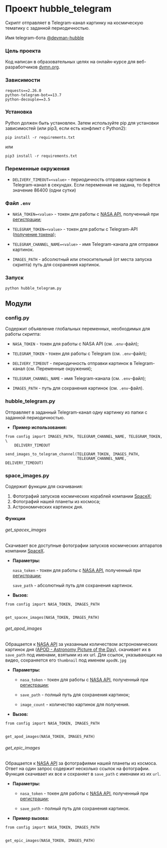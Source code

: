 # Проект hubble_telegram

Скрипт отправляет в Telegram-канал картинку на космическую тематику с 
заданной периодичностью.

Имя telegram-бота [@devman-hubble](https://t.me/spacexhubble_bot)

### Цель проекта
Код написан в образовательных целях на онлайн-курсе для веб-разработчиков 
[dvmn.org](http://dvmn.org).

### Зависимости
```
requests==2.26.0
python-telegram-bot==13.7
python-decouple==3.5
```
### Установка
Python должен быть установлен. Затем используйте pip для установки зависимостей
(или pip3, если есть конфликт с Python2):
```
pip install -r requirements.txt
```
или
```
pip3 install -r requirements.txt
```

### Переменные окружения

  - `DELIVERY_TIMEOUT=<value>` - периодичность отправки картинок в Telegram-канал в 
секундах. Если переменная не задана, то берётся значение 86400 (одни сутки)


### Файл `.env` 

  - `NASA_TOKEN=<value>` - токен для работы с [NASA API](https://api.nasa.gov/), 
полученный при [регистрации](https://api.nasa.gov/#signUp);

  - `TELEGRAM_TOKEN=<value>` - токен для работы с Telegram-API
([получение токена](https://t.me/botfather));

  - `TELEGRAM_CHANNEL_NAME=<value>` - имя Telegram-канала для отправки картинок.

  - `IMAGES_PATH` - абсолютный или относительный (от места запуска скрипта) 
путь для сохранения картинок.

### Запуск

```
python hubble_telegram.py
```

## Модули

### config.py
Содержит объявление глобальных переменных, необходимых для работы скрипта:

  - `NASA_TOKEN` - токен для работы с NASA API (см. `.env`-файл);

  - `TELEGRAM_TOKEN` - токен для работы с Telegram (см. `.env`-файл);

  - `DELIVERY_TIMEOUT` - периодичность отправки картинок в Telegram-канал (см. 
Переменные окружения);

  - `TELEGRAM_CHANNEL_NAME` - имя Telegram-канала (см. `.env`-файл);

  - `IMAGES_PATH` - путь для сохранения картинок (см. `.env`-файл).

### hubble_telegram.py

Отправляет в заданный Telegram-канал одну картинку из папки с заданной 
периодичностью.

- __Пример использования:__
```
from config import IMAGES_PATH, TELEGRAM_CHANNEL_NAME, TELEGRAM_TOKEN, \
    DELIVERY_TIMEOUT

send_images_to_telegram_channel(TELEGRAM_TOKEN, IMAGES_PATH,
                                TELEGRAM_CHANNEL_NAME, DELIVERY_TIMEOUT)
```
### space_images.py

Содержит функции для скачивания:
1. Фотографий запусков космических кораблей компании 
[SpaceX](https://www.spacex.com/);
2. Фотографий нашей планеты из космоса;
3. Астрономических картинок дня.

#### Функции

###### get_spacex_images
Скачивает все доступные фотографии запусков космических аппаратов компании 
[SpaceX](https://www.spacex.com/).

- __Параметры:__
  
    `nasa_token` - токен для работы с [NASA API](https://api.nasa.gov/), 
полученный при [регистрации](https://api.nasa.gov/#signUp);

    `save_path` - абсолютный путь для сохранения картинок.


- __Вызов:__
```
from config import NASA_TOKEN, IMAGES_PATH


get_spacex_images(NASA_TOKEN, IMAGES_PATH)
```

###### get_apod_images
Обращается к [NASA API](https://api.nasa.gov/) за указанным количеством 
астрономических картинок дня
([APOD - Astronomy Picture of the Day](https://api.nasa.gov/#apod)),
скачивает их в `save_path` под именами, взятыми из их url. 
Для ссылок, указывающих на видео, сохраняется его `thumbnail` 
под именем `apodN.jpg`

- __Параметры:__
    
  - `nasa_token` - токен для работы с [NASA API](https://api.nasa.gov/), 
полученный при [регистрации](https://api.nasa.gov/#signUp);

  - `save_path` - полный путь для сохранения картинок;

  - `image_count` - количество картинок для получения.


- __Вызов:__
```
from config import NASA_TOKEN, IMAGES_PATH


get_apod_images(NASA_TOKEN, IMAGES_PATH)
```

###### get_epic_images
Обращается к [NASA API](https://api.nasa.gov/EPIC/api/natural?api_key=DEMO_KEY) 
за фотографиями нашей планеты из космоса. Ответ на один запрос содержит 
несколько ссылок на фотографии. Функция скачивает их все и 
сохраняет в `save_path` с именами из их `url`.

- __Параметры:__

  - `nasa_token` - токен для работы с [NASA API](https://api.nasa.gov/#epic), 
полученный при [регистрации](https://api.nasa.gov/#signUp);

  - `save_path` - полный путь для сохранения картинок.


- __Пример вызова:__
```
from config import NASA_TOKEN, IMAGES_PATH


get_epic_images(NASA_TOKEN, IMAGES_PATH)
```